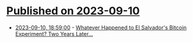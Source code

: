 # [Published on 2023-09-10](index.md)

* [2023-09-10, 18:59:00](https://yro.slashdot.org/story/23/09/10/1856209/whatever-happened-to-el-salvadors-bitcoin-experiment-two-years-later?utm_source=rss1.0mainlinkanon&utm_medium=feed) - [Whatever Happened to El Salvador's Bitcoin Experiment?  Two Years Later...](https://yro.slashdot.org/story/23/09/10/1856209/whatever-happened-to-el-salvadors-bitcoin-experiment-two-years-later?utm_source=rss1.0mainlinkanon&utm_medium=feed)
